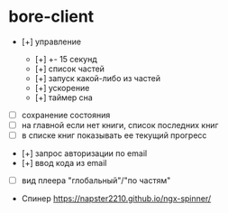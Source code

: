 # bore-client

- [+] управление

  - [+] +- 15 секунд
  - [+] список частей
  - [+] запуск какой-либо из частей
  - [+] ускорение
  - [+] таймер сна

- [ ] сохранение состояния
- [ ] на главной если нет книги, список последних книг
- [ ] в списке книг показывать ее текущий прогресс
- [+] запрос авторизации по email
- [+] ввод кода из email

- [ ] вид плеера "глобальный"/"по частям"

- Спинер https://napster2210.github.io/ngx-spinner/
